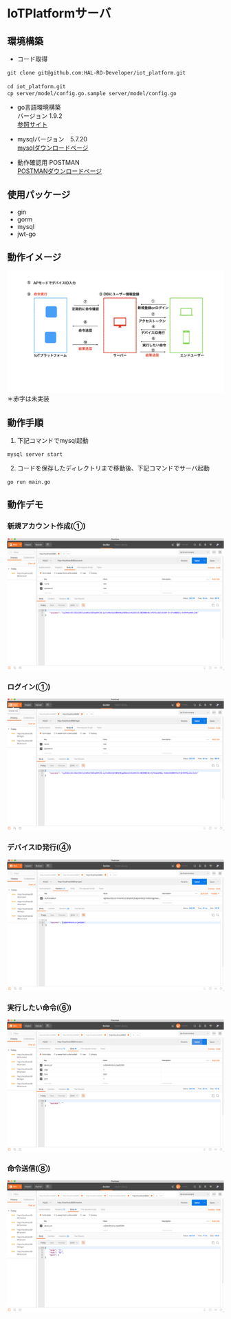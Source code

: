 # IoTPlatformサーバ

## 環境構築
- コード取得
``` 
git clone git@github.com:HAL-RO-Developer/iot_platform.git

cd iot_platform.git 
cp server/model/config.go.sample server/model/config.go 
```

- go言語環境構築<br>
バージョン 1.9.2<br>
[参照サイト](https://qiita.com/spiegel-im-spiegel/items/dca0df389df1470bdbfa)
- mysqlバージョン　5.7.20<br>
[mysqlダウンロードページ](https://dev.mysql.com/downloads/installer/)

- 動作確認用 POSTMAN<br>
[POSTMANダウンロードページ](https://www.getpostman.com)

## 使用パッケージ
- gin
- gorm
- mysql
- jwt-go

## 動作イメージ
![サーバ動作イメージ](images/serverImage.jpeg)
＊赤字は未実装

## 動作手順
1. 下記コマンドでmysql起動<br>
```
mysql server start
```

2. コードを保存したディレクトリまで移動後、下記コマンドでサーバ起動<br>
```
go run main.go
```

## 動作デモ
### 新規アカウント作成(①)
![サーバ動作イメージ](images/account.png)

### ログイン(①)
![サーバ動作イメージ](images/login.png)

### デバイスID発行(④)
![サーバ動作イメージ](images/project.png)

### 実行したい命令(⑥)
![サーバ動作イメージ](images/function.png)

### 命令送信(⑧)
![サーバ動作イメージ](images/receive.png)



